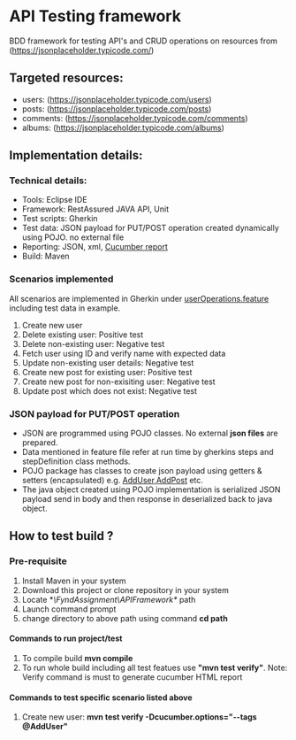 # API Testing framework

BDD framework for testing API's and CRUD operations on resources from (https://jsonplaceholder.typicode.com/)

## Targeted resources:
* users:    (https://jsonplaceholder.typicode.com/users)
* posts:    (https://jsonplaceholder.typicode.com/posts)
* comments: (https://jsonplaceholder.typicode.com/comments)
* albums:   (https://jsonplaceholder.typicode.com/albums)

## Implementation details:
### Technical details:
* Tools:        Eclipse IDE
* Framework:    RestAssured JAVA API, Unit
* Test scripts: Gherkin
* Test data:    JSON payload for PUT/POST operation created dynamically using POJO. no external file   
* Reporting:    JSON, xml, [Cucumber report](https://github.com/damianszczepanik/cucumber-reporting)
* Build:        Maven

### Scenarios implemented
All scenarios are implemented in Gherkin under [userOperations.feature](https://github.com/pranay1995/FyndAssignment/blob/63b2fa22508a3644de326834095af81e81fe85fc/APIFramework/src/test/java/features/userOperations.feature) including test data in example.
1. Create new user
2. Delete existing user: Positive test
3. Delete non-existing user: Negative test
4. Fetch user using ID and verify name with expected data
5. Update non-existing user details: Negative test
6. Create new post for existing user: Positive test
7. Create new post for non-exisiting user: Negative test
8. Update post which does not exist: Negative test

### JSON payload for PUT/POST operation
* JSON are programmed using POJO classes. No external **json files** are prepared. 
* Data mentioned in feature file refer at run time by gherkins steps and stepDefinition class methods.
* POJO package has classes to create json payload using getters & setters (encapsulated) 
e.g. [AddUser](https://github.com/pranay1995/FyndAssignment/blob/9ee415ee1009222d66e2ffff69cd983aa1e1707e/APIFramework/src/main/java/pojo/AddUser.java),[AddPost](https://github.com/pranay1995/FyndAssignment/blob/9ee415ee1009222d66e2ffff69cd983aa1e1707e/APIFramework/src/main/java/pojo/AddPost.java) etc.
* The java object created using POJO implementation is serialized JSON payload send in body and then response in deserialized back to java object.

## How to test build ?
### Pre-requisite
1. Install Maven in your system
2. Download this project or clone repository in your system
3. Locate **\FyndAssignment\APIFramework\** path
4. Launch command prompt
5. change directory to above path using command **cd path**
#### Commands to run project/test
1. To compile build **mvn compile**
2. To run whole build including all test featues use **"mvn test verify"**. Note: Verify command is must to generate cucumber HTML report
#### Commands to test specific scenario listed above
1. Create new user: **mvn test verify -Dcucumber.options="--tags @AddUser"**
